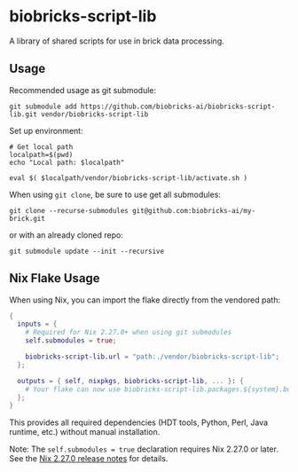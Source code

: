 # biobricks-script-lib

A library of shared scripts for use in brick data processing.

## Usage

Recommended usage as git submodule:

```shell
git submodule add https://github.com/biobricks-ai/biobricks-script-lib.git vendor/biobricks-script-lib
```

Set up environment:

```shell
# Get local path
localpath=$(pwd)
echo "Local path: $localpath"

eval $( $localpath/vendor/biobricks-script-lib/activate.sh )
```

When using `git clone`, be sure to use get all submodules:

```shell
git clone --recurse-submodules git@github.com:biobricks-ai/my-brick.git
```

or with an already cloned repo:

```shell
git submodule update --init --recursive
```

## Nix Flake Usage

When using Nix, you can import the flake directly from the vendored path:

```nix
{
  inputs = {
    # Required for Nix 2.27.0+ when using git submodules
    self.submodules = true;

    biobricks-script-lib.url = "path:./vendor/biobricks-script-lib";
  };

  outputs = { self, nixpkgs, biobricks-script-lib, ... }: {
    # Your flake can now use biobricks-script-lib.packages.${system}.buildInputs
  };
}
```

This provides all required dependencies (HDT tools, Python, Perl, Java runtime, etc.) without manual installation.

Note: The `self.submodules = true` declaration requires Nix 2.27.0 or later.
See the [Nix 2.27.0 release notes](https://discourse.nixos.org/t/nix-2-27-0-released/62003) for details.
